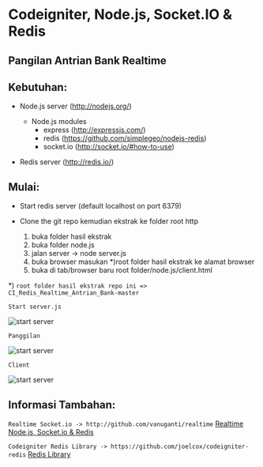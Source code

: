 Codeigniter, Node.js, Socket.IO & Redis
=======================================

Pangilan Antrian Bank Realtime
------------------------------


Kebutuhan:
-------------
- Node.js server (http://nodejs.org/)
    - Node.js modules
        - express (http://expressjs.com/)
        - redis (https://github.com/simplegeo/nodejs-redis)
        - socket.io (http://socket.io/#how-to-use)

- Redis server (http://redis.io/)

Mulai:
------------

- Start redis server (default localhost on port 6379)

- Clone the git repo kemudian ekstrak ke folder root http

   1. buka folder hasil ekstrak
   2. buka folder node.js
   3. jalan server -> node server.js
   4. buka browser masukan *)root folder hasil ekstrak ke alamat browser
   5. buka di tab/browser baru root folder/node.js/client.html

*) `root folder hasil ekstrak repo ini => CI_Redis_Realtime_Antrian_Bank-master`

`Start server.js`

![start server](https://raw.githubusercontent.com/siagung/CI_Redis_Realtime_Antrian_Bank/master/assets/image/start-server.png)


`Panggilan`

![start server](https://raw.githubusercontent.com/siagung/CI_Redis_Realtime_Antrian_Bank/master/assets/image/panggil.png)

`Client`

![start server](https://raw.githubusercontent.com/siagung/CI_Redis_Realtime_Antrian_Bank/master/assets/image/client.png)






Informasi Tambahan:
-------------------


`Realtime Socket.io -> http://github.com/vanuganti/realtime` [Realtime Node.js, Socket.io & Redis](http://github.com/vanuganti/realtime)

`Codeigniter Redis Library -> https://github.com/joelcox/codeigniter-redis` [Redis Library](https://github.com/joelcox/codeigniter-redis)












